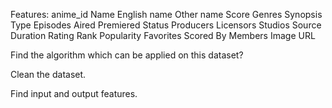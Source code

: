 Features:
anime_id	Name	English name	Other name	Score	Genres	Synopsis	Type	Episodes	Aired	Premiered	Status	Producers	Licensors	Studios	Source	Duration	Rating	Rank	Popularity	Favorites	Scored By	Members	Image URL


Find the algorithm which can be applied on this dataset?

Clean the dataset.

Find input and output features.